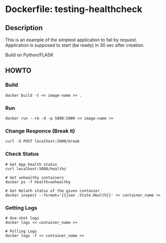 # Dockerfile: testing-healthcheck

## Description
This is an example of the simplest application to fail by request.<br>
Application is supposed to start (be ready) in 30 sec after creation.<br>

Build on Python/FLASK

## HOWTO

### Build
```
docker build -t << image-name >> .
```

### Run
```
docker run --rm -d -p 5000:5000 << image-name >>
```

### Change Responce (Break it)
```
curl -X POST localhost:5000/break
```

### Check Status
```
# Get App health status
curl localhost:5000/healthz

# Get unhealthy containers
docker ps -f health=unhealthy

# Get Helath status of the given contanier
docker inspect --format='{{json .State.Health}}' << container_name >>
```

### Getting Logs
```
# One-shot logs
docker logs << container_name >>

# Polling Logs
docker logs -f << container_name >>
```
